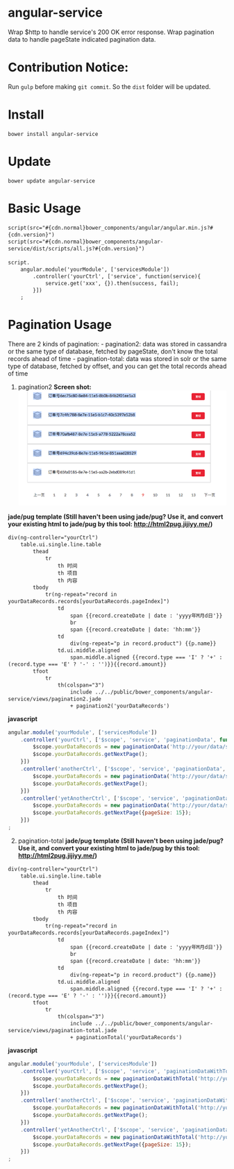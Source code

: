 # angular-service
Wrap $http to handle service's 200 OK error response.
Wrap pagination data to handle pageState indicated pagination data.

# Contribution Notice:
Run `gulp` before making `git commit`. So the `dist` folder will be updated.

# Install
```
bower install angular-service
```

# Update 
```
bower update angular-service
```

# Basic Usage
```jade
script(src="#{cdn.normal}bower_components/angular/angular.min.js?#{cdn.version}")
script(src="#{cdn.normal}bower_components/angular-service/dist/scripts/all.js?#{cdn.version}")

script.
    angular.module('yourModule', ['servicesModule'])
        .controller('yourCtrl', ['service', function(service){
            service.get('xxx', {}).then(success, fail);
        }])
    ;

```

# Pagination Usage
There are 2 kinds of pagination:
    - pagination2: data was stored in cassandra or the same type of database, fetched by pageState, don't know the total records ahead of time 
    - pagination-total: data was stored in solr or the same type of database, fetched by offset, and you can get the total records ahead of time
    
1. pagination2
**Screen shot:**
![Screen shot of pagination](assets/pagination.png)

**jade/pug template (Still haven't been using jade/pug? Use it, and convert your existing html to jade/pug by this tool: http://html2pug.jijiyy.me/)**
```jade
div(ng-controller="yourCtrl")
    table.ui.single.line.table
        thead
            tr
                th 时间
                th 项目
                th 内容
        tbody
            tr(ng-repeat="record in yourDataRecords.records[yourDataRecords.pageIndex]")
                td
                    span {{record.createDate | date : 'yyyy年M月d日'}}
                    br
                    span {{record.createDate | date: 'hh:mm'}}
                td
                    div(ng-repeat="p in record.product") {{p.name}}
                td.ui.middle.aligned
                    span.middle.aligned {{record.type === 'I' ? '+' : (record.type === 'E' ? '-' : '')}}{{record.amount}}
        tfoot
            tr
                th(colspan="3")
                    include ../../public/bower_components/angular-service/views/pagination2.jade
                    + pagination2('yourDataRecords')
```
**javascript**
```javascript
angular.module('yourModule', ['servicesModule'])
    .controller('yourCtrl', ['$scope', 'service', 'paginationData', function ($scope, service, paginationData) {
        $scope.yourDataRecords = new paginationData('http://your/data/source/url');
        $scope.yourDataRecords.getNextPage();
    }])
    .controller('anotherCtrl', ['$scope', 'service', 'paginationData', function ($scope, service, paginationData) {
        $scope.yourDataRecords = new paginationData('http://your/data/source/url', {pageSize: 5});
        $scope.yourDataRecords.getNextPage();
    }])
    .controller('yetAnotherCtrl', ['$scope', 'service', 'paginationData', function ($scope, service, paginationData) {
        $scope.yourDataRecords = new paginationData('http://your/data/source/url');
        $scope.yourDataRecords.getNextPage({pageSize: 15});
    }])
;
```

2. pagination-total
**jade/pug template (Still haven't been using jade/pug? Use it, and convert your existing html to jade/pug by this tool: http://html2pug.jijiyy.me/)**
```jade
div(ng-controller="yourCtrl")
    table.ui.single.line.table
        thead
            tr
                th 时间
                th 项目
                th 内容
        tbody
            tr(ng-repeat="record in yourDataRecords.records[yourDataRecords.pageIndex]")
                td
                    span {{record.createDate | date : 'yyyy年M月d日'}}
                    br
                    span {{record.createDate | date: 'hh:mm'}}
                td
                    div(ng-repeat="p in record.product") {{p.name}}
                td.ui.middle.aligned
                    span.middle.aligned {{record.type === 'I' ? '+' : (record.type === 'E' ? '-' : '')}}{{record.amount}}
        tfoot
            tr
                th(colspan="3")
                    include ../../public/bower_components/angular-service/views/pagination-total.jade
                    + paginationTotal('yourDataRecords')
```
**javascript**
```javascript
angular.module('yourModule', ['servicesModule'])
    .controller('yourCtrl', ['$scope', 'service', 'paginationDataWithTotal', function ($scope, service, paginationDataWithTotal) {
        $scope.yourDataRecords = new paginationDataWithTotal('http://your/data/source/url');
        $scope.yourDataRecords.getNextPage();
    }])
    .controller('anotherCtrl', ['$scope', 'service', 'paginationDataWithTotal', function ($scope, service, paginationDataWithTotal) {
        $scope.yourDataRecords = new paginationDataWithTotal('http://your/data/source/url', {pageSize: 5});
        $scope.yourDataRecords.getNextPage();
    }])
    .controller('yetAnotherCtrl', ['$scope', 'service', 'paginationDataWithTotal', function ($scope, service, paginationDataWithTotal) {
        $scope.yourDataRecords = new paginationDataWithTotal('http://your/data/source/url');
        $scope.yourDataRecords.getNextPage({pageSize: 15});
    }])
;
```
